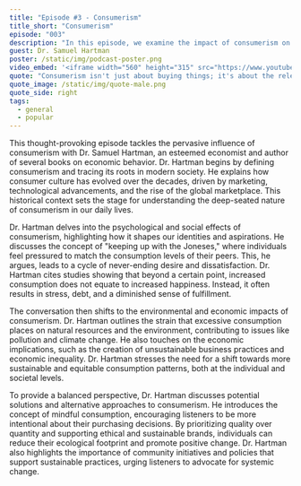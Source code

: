 ```yaml
---
title: "Episode #3 - Consumerism"
title_short: "Consumerism"
episode: "003"
description: "In this episode, we examine the impact of consumerism on our lives and society, featuring insights from economist and author Dr. Samuel Hartman."
guest: Dr. Samuel Hartman
poster: /static/img/podcast-poster.png
video_embed: '<iframe width="560" height="315" src="https://www.youtube.com/embed/TiXOQn7z9Hg?si=KFApWPZ3uumYWJY2" title="YouTube video player" frameborder="0" allow="accelerometer; autoplay; clipboard-write; encrypted-media; gyroscope; picture-in-picture; web-share" referrerpolicy="strict-origin-when-cross-origin" allowfullscreen></iframe>'
quote: "Consumerism isn't just about buying things; it's about the relentless pursuit of more, often at the expense of our happiness and well-being."
quote_image: /static/img/quote-male.png
quote_side: right
tags:
  - general
  - popular
---
```


This thought-provoking episode tackles the pervasive influence of consumerism with Dr. Samuel Hartman, an esteemed economist and author of several books on economic behavior. Dr. Hartman begins by defining consumerism and tracing its roots in modern society. He explains how consumer culture has evolved over the decades, driven by marketing, technological advancements, and the rise of the global marketplace. This historical context sets the stage for understanding the deep-seated nature of consumerism in our daily lives.

Dr. Hartman delves into the psychological and social effects of consumerism, highlighting how it shapes our identities and aspirations. He discusses the concept of "keeping up with the Joneses," where individuals feel pressured to match the consumption levels of their peers. This, he argues, leads to a cycle of never-ending desire and dissatisfaction. Dr. Hartman cites studies showing that beyond a certain point, increased consumption does not equate to increased happiness. Instead, it often results in stress, debt, and a diminished sense of fulfillment.

The conversation then shifts to the environmental and economic impacts of consumerism. Dr. Hartman outlines the strain that excessive consumption places on natural resources and the environment, contributing to issues like pollution and climate change. He also touches on the economic implications, such as the creation of unsustainable business practices and economic inequality. Dr. Hartman stresses the need for a shift towards more sustainable and equitable consumption patterns, both at the individual and societal levels.

To provide a balanced perspective, Dr. Hartman discusses potential solutions and alternative approaches to consumerism. He introduces the concept of mindful consumption, encouraging listeners to be more intentional about their purchasing decisions. By prioritizing quality over quantity and supporting ethical and sustainable brands, individuals can reduce their ecological footprint and promote positive change. Dr. Hartman also highlights the importance of community initiatives and policies that support sustainable practices, urging listeners to advocate for systemic change.
